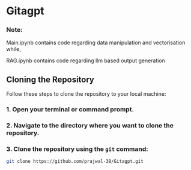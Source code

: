 # Gitagpt

### Note:  

Main.ipynb contains code regarding data manipulation and vectorisation while,  

RAG.ipynb contains code regarding llm based output generation   

## Cloning the Repository

Follow these steps to clone the repository to your local machine:

### 1. Open your terminal or command prompt.

### 2. Navigate to the directory where you want to clone the repository.

### 3. Clone the repository using the `git` command:

```bash
git clone https://github.com/prajwal-38/Gitagpt.git
```


